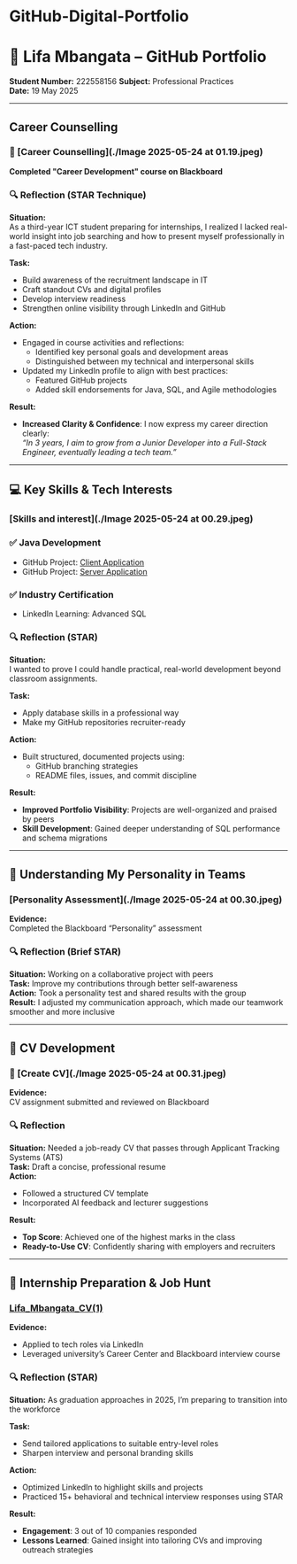 # GitHub-Digital-Portfolio

# 📌 Lifa Mbangata – GitHub Portfolio

**Student Number:** 222558156 
**Subject:** Professional Practices  
**Date:** 19 May 2025  

---

## Career Counselling

### 🎯 [Career Counselling](./Image 2025-05-24 at 01.19.jpeg)


**Completed "Career Development" course on Blackboard**

### 🔍 Reflection (STAR Technique)

**Situation:**  
As a third-year ICT student preparing for internships, I realized I lacked real-world insight into job searching and how to present myself professionally in a fast-paced tech industry.

**Task:**  
- Build awareness of the recruitment landscape in IT  
- Craft standout CVs and digital profiles 
- Develop interview readiness  
- Strengthen online visibility through LinkedIn and GitHub  

**Action:**  
- Engaged in course activities and reflections:  
  - Identified key personal goals and development areas  
  - Distinguished between my technical and interpersonal skills  
- Updated my LinkedIn profile to align with best practices:  
  - Featured GitHub projects  
  - Added skill endorsements for Java, SQL, and Agile methodologies  

**Result:**  
- **Increased Clarity & Confidence**: I now express my career direction clearly:  
  _“In 3 years, I aim to grow from a Junior Developer into a Full-Stack Engineer, eventually leading a tech team.”_

---

## 💻 Key Skills & Tech Interests
###  [Skills and interest](./Image 2025-05-24 at 00.29.jpeg)


### ✅ Java Development  
- GitHub Project: [Client Application](https://github.com/Lifa-Mbangata/Client-Application.git)
- GitHub Project: [Server Application](https://github.com/Lifa-Mbangata/Server-Application.git)


### ✅ Industry Certification  
- LinkedIn Learning: Advanced SQL

### 🔍 Reflection (STAR)

**Situation:**  
I wanted to prove I could handle practical, real-world development beyond classroom assignments.


**Task:**  
- Apply database skills in a professional way  
- Make my GitHub repositories recruiter-ready  

**Action:**  
- Built structured, documented projects using:  
  - GitHub branching strategies  
  - README files, issues, and commit discipline 

**Result:**  
- **Improved Portfolio Visibility**: Projects are well-organized and praised by peers  
- **Skill Development**: Gained deeper understanding of SQL performance and schema migrations

---

## 🧠 Understanding My Personality in Teams
###  [Personality Assessment](./Image 2025-05-24 at 00.30.jpeg)

**Evidence:**  
Completed the Blackboard “Personality” assessment

### 🔍 Reflection (Brief STAR)

**Situation:** Working on a collaborative project with peers  
**Task:** Improve my contributions through better self-awareness  
**Action:** Took a personality test and shared results with the group  
**Result:** I adjusted my communication approach, which made our teamwork smoother and more inclusive  

---

## 📄 CV Development
### 🎯 [Create CV](./Image 2025-05-24 at 00.31.jpeg)

**Evidence:**  
CV assignment submitted and reviewed on Blackboard  




### 🔍 Reflection

**Situation:** Needed a job-ready CV that passes through Applicant Tracking Systems (ATS)  
**Task:** Draft a concise, professional resume  
**Action:**  
- Followed a structured CV template  
- Incorporated AI feedback and lecturer suggestions  

**Result:**  
- **Top Score**: Achieved one of the highest marks in the class  
- **Ready-to-Use CV**: Confidently sharing with employers and recruiters  

---

## 💼 Internship Preparation & Job Hunt
###  [Lifa_Mbangata_CV(1)](./Lifa_Mbangata_CV(1).pdf)

**Evidence:**  
- Applied to tech roles via LinkedIn  
- Leveraged university’s Career Center and Blackboard interview course  

### 🔍 Reflection (STAR)

**Situation:** As graduation approaches in 2025, I’m preparing to transition into the workforce  

**Task:**  
- Send tailored applications to suitable entry-level roles  
- Sharpen interview and personal branding skills  

**Action:**  
- Optimized LinkedIn to highlight skills and projects  
- Practiced 15+ behavioral and technical interview responses using STAR  

**Result:**  
- **Engagement**: 3 out of 10 companies responded  
- **Lessons Learned**: Gained insight into tailoring CVs and improving outreach strategies  
